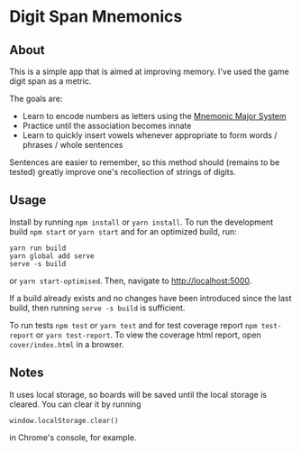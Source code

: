 # Digit Span Mnemonics

## About
This is a simple app that is aimed at improving memory. I've used the game digit span as a metric.

The goals are:  
* Learn to encode numbers as letters using the [Mnemonic Major System](https://en.wikipedia.org/wiki/Mnemonic_major_system)  
* Practice until the association becomes innate  
* Learn to quickly insert vowels whenever appropriate to form words / phrases / whole sentences  

Sentences are easier to remember, so this method should (remains to be tested) greatly improve one's recollection of strings of digits.


## Usage

Install by running `npm install` or `yarn install`. To run the development build `npm start` or `yarn start` and for an optimized build, run:

```
yarn run build
yarn global add serve
serve -s build
```
or `yarn start-optimised`. Then, navigate to <http://localhost:5000>.

If a build already exists and no changes have been introduced since the last build, then running `serve -s build` is sufficient.

To run tests `npm test` or `yarn test` and for test coverage report `npm test-report` or `yarn test-report`. To view the coverage html report, open `cover/index.html` in a browser.

## Notes

It uses local storage, so boards will be saved until the local storage is cleared. You can clear it by running

```
window.localStorage.clear()
```
in Chrome's console, for example.
